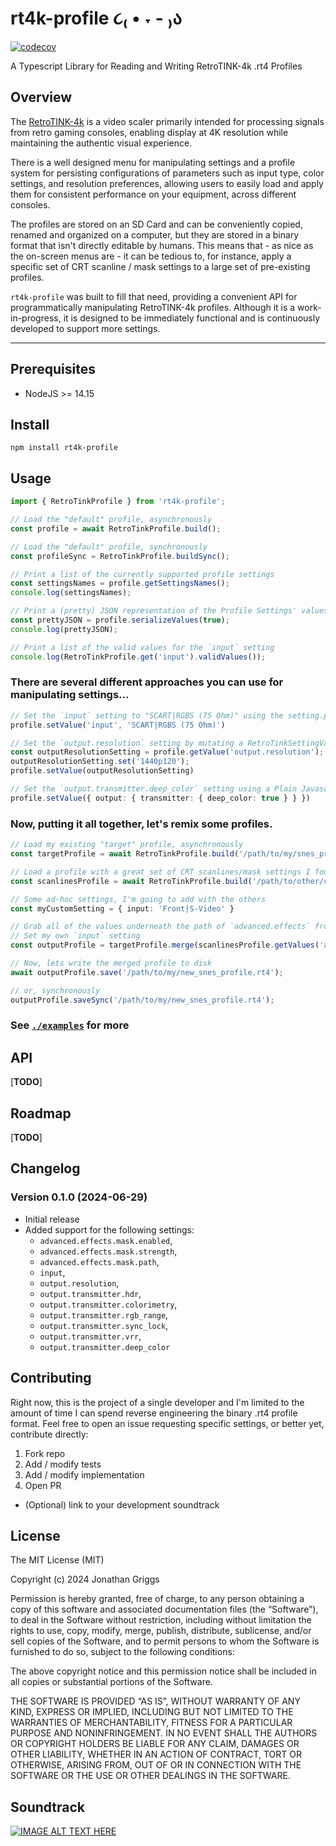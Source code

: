 # rt4k-profile ૮₍ • ˕ - ₎ა
[![codecov](https://codecov.io/github/boatmeme/rt4k-profile/graph/badge.svg?token=dbwq3YlYw2)](https://codecov.io/github/boatmeme/rt4k-profile)

A Typescript Library for Reading and Writing RetroTINK-4k .rt4 Profiles

## Overview

The [RetroTINK-4k](https://www.retrotink.com/product-page/retrotink-4k) is a video scaler primarily intended for processing signals from retro gaming consoles, enabling display at 4K resolution while maintaining the authentic visual experience. 

There is a well designed menu for manipulating settings and a profile system for persisting configurations of parameters such as input type, color settings, and resolution preferences, allowing users to easily load and apply them for consistent performance on your equipment, across different consoles.

The profiles are stored on an SD Card and can be conveniently copied, renamed and organized on a computer, but they are stored in a binary format that isn't directly editable by humans. This means that - as nice as the on-screen menus are - it can be tedious to, for instance, apply a specific set of CRT scanline / mask settings to a large set of pre-existing profiles.

`rt4k-profile` was built to fill that need, providing a convenient API for programmatically manipulating RetroTINK-4k profiles. Although it is a work-in-progress, it is designed to be immediately functional and is continuously developed to support more settings.

---
## Prerequisites

- NodeJS >= 14.15

## Install

```
npm install rt4k-profile
```

## Usage

```typescript
import { RetroTinkProfile } from 'rt4k-profile';

// Load the "default" profile, asynchronously
const profile = await RetroTinkProfile.build();

// Load the "default" profile, synchronously
const profileSync = RetroTinkProfile.buildSync();

// Print a list of the currently supported profile settings
const settingsNames = profile.getSettingsNames();
console.log(settingsNames);

// Print a (pretty) JSON representation of the Profile Settings' values
const prettyJSON = profile.serializeValues(true);
console.log(prettyJSON);

// Print a list of the valid values for the `input` setting
console.log(RetroTinkProfile.get('input').validValues());
```

### There are several different approaches you can use for manipulating settings...
  
```typescript
// Set the `input` setting to "SCART|RGBS (75 Ohm)" using the setting.path / value interface
profile.setValue('input', 'SCART|RGBS (75 Ohm)')

// Set the `output.resolution` setting by mutating a RetroTinkSettingValue object, and setting it on the Profile
const outputResolutionSetting = profile.getValue('output.resolution');
outputResolutionSetting.set('1440p120');
profile.setValue(outputResolutionSetting)

// Set the `output.transmitter.deep_color` setting using a Plain Javascript Object
profile.setValue({ output: { transmitter: { deep_color: true } } })
```

### Now, putting it all together, let's remix some profiles.
  
```typescript
// Load my existing "target" profile, asynchronously
const targetProfile = await RetroTinkProfile.build('/path/to/my/snes_profile.rt4');

// Load a profile with a great set of CRT scanlines/mask settings I found online
const scanlinesProfile = await RetroTinkProfile.build('/path/to/other/crt-scanlines.rt4');

// Some ad-hoc settings, I'm going to add with the others
const myCustomSetting = { input: 'Front|S-Video' }

// Grab all of the values underneath the path of `advanced.effects` from the scanlinesProfile
// Set my own `input` setting
const outputProfile = targetProfile.merge(scanlinesProfile.getValues('advanced.effects'), myCustomSetting);

// Now, lets write the merged profile to disk
await outputProfile.save('/path/to/my/new_snes_profile.rt4');

// or, synchronously
outputProfile.saveSync('/path/to/my/new_snes_profile.rt4');
```

### See [`./examples`](./examples) for more

## API

[**TODO**]

## Roadmap 

[**TODO**]

## Changelog 

### Version 0.1.0 (2024-06-29)

- Initial release
- Added support for the following settings:
  - `advanced.effects.mask.enabled`,
  - `advanced.effects.mask.strength`,
  - `advanced.effects.mask.path`,
  - `input`,
  - `output.resolution`,
  - `output.transmitter.hdr`,
  - `output.transmitter.colorimetry`,
  - `output.transmitter.rgb_range`,
  - `output.transmitter.sync_lock`,
  - `output.transmitter.vrr`,
  - `output.transmitter.deep_color`

## Contributing

Right now, this is the project of a single developer and I'm limited to the amount of time I can spend reverse engineering the binary .rt4 profile format. Feel free to open an issue requesting specific settings, or better yet, contribute directly:

1. Fork repo
2. Add / modify tests
3. Add / modify implementation
4. Open PR
  * (Optional) link to your development soundtrack

## License

The MIT License (MIT)

Copyright (c) 2024 Jonathan Griggs

Permission is hereby granted, free of charge, to any person obtaining a copy of this software and associated documentation files (the “Software”), to deal in the Software without restriction, including without limitation the rights to use, copy, modify, merge, publish, distribute, sublicense, and/or sell copies of the Software, and to permit persons to whom the Software is furnished to do so, subject to the following conditions:

The above copyright notice and this permission notice shall be included in all copies or substantial portions of the Software.

THE SOFTWARE IS PROVIDED “AS IS”, WITHOUT WARRANTY OF ANY KIND, EXPRESS OR IMPLIED, INCLUDING BUT NOT LIMITED TO THE WARRANTIES OF MERCHANTABILITY, FITNESS FOR A PARTICULAR PURPOSE AND NONINFRINGEMENT. IN NO EVENT SHALL THE AUTHORS OR COPYRIGHT HOLDERS BE LIABLE FOR ANY CLAIM, DAMAGES OR OTHER LIABILITY, WHETHER IN AN ACTION OF CONTRACT, TORT OR OTHERWISE, ARISING FROM, OUT OF OR IN CONNECTION WITH THE SOFTWARE OR THE USE OR OTHER DEALINGS IN THE SOFTWARE.

## Soundtrack

[![IMAGE ALT TEXT HERE](https://img.youtube.com/vi/vYxR1WZ5HbY/0.jpg)](https://www.youtube.com/watch?v=vYxR1WZ5HbY)